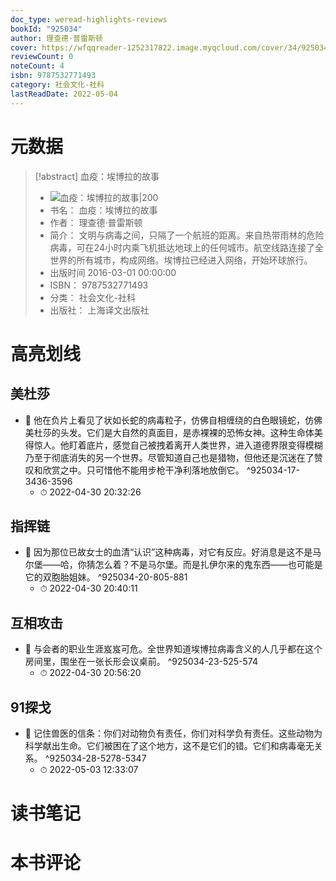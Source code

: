 ```yaml
---
doc_type: weread-highlights-reviews
bookId: "925034"
author: 理查德·普雷斯顿
cover: https://wfqqreader-1252317822.image.myqcloud.com/cover/34/925034/t7_925034.jpg
reviewCount: 0
noteCount: 4
isbn: 9787532771493
category: 社会文化-社科
lastReadDate: 2022-05-04
---
```

# 元数据
> [!abstract] 血疫：埃博拉的故事
> - ![ 血疫：埃博拉的故事|200](https://wfqqreader-1252317822.image.myqcloud.com/cover/34/925034/t7_925034.jpg)
> - 书名： 血疫：埃博拉的故事
> - 作者： 理查德·普雷斯顿
> - 简介： 文明与病毒之间，只隔了一个航班的距离。来自热带雨林的危险病毒，可在24小时内乘飞机抵达地球上的任何城市。航空线路连接了全世界的所有城市，构成网络。埃博拉已经进入网络，开始环球旅行。
> - 出版时间 2016-03-01 00:00:00
> - ISBN： 9787532771493
> - 分类： 社会文化-社科
> - 出版社： 上海译文出版社

# 高亮划线

## 美杜莎


- 📌 他在负片上看见了状如长蛇的病毒粒子，仿佛自相缠绕的白色眼镜蛇，仿佛美杜莎的头发。它们是大自然的真面目，是赤裸裸的恐怖女神。这种生命体美得惊人。他盯着底片，感觉自己被拽着离开人类世界，进入道德界限变得模糊乃至于彻底消失的另一个世界。尽管知道自己也是猎物，但他还是沉迷在了赞叹和欣赏之中。只可惜他不能用步枪干净利落地放倒它。 ^925034-17-3436-3596
    - ⏱ 2022-04-30 20:32:26 
## 指挥链


- 📌 因为那位已故女士的血清“认识”这种病毒，对它有反应。好消息是这不是马尔堡——哈，你猜怎么着？不是马尔堡。而是扎伊尔来的鬼东西——也可能是它的双胞胎姐妹。 ^925034-20-805-881
    - ⏱ 2022-04-30 20:40:11 
## 互相攻击


- 📌 与会者的职业生涯岌岌可危。全世界知道埃博拉病毒含义的人几乎都在这个房间里，围坐在一张长形会议桌前。 ^925034-23-525-574
    - ⏱ 2022-04-30 20:56:20 
## 91探戈


- 📌 记住兽医的信条：你们对动物负有责任，你们对科学负有责任。这些动物为科学献出生命。它们被困在了这个地方，这不是它们的错。它们和病毒毫无关系。 ^925034-28-5278-5347
    - ⏱ 2022-05-03 12:33:07 
# 读书笔记

# 本书评论
